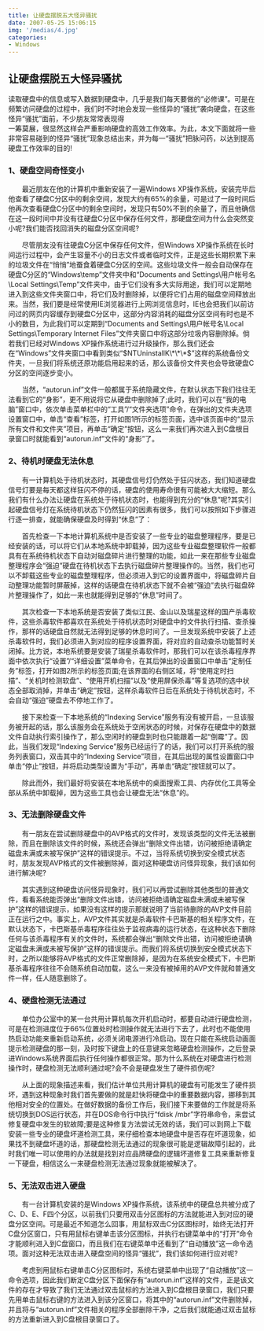 ```yaml
---
title: 让硬盘摆脱五大怪异骚扰
date: 2007-05-25 15:06:15
img: '/medias/4.jpg'
categories:
- Windows
---
```


## 让硬盘摆脱五大怪异骚扰

读取硬盘中的信息或写入数据到硬盘中，几乎是我们每天要做的“必修课”。可是在频繁访问硬盘的过程中，我们时不时地会发现一些怪异的“骚扰”袭向硬盘，在这些怪异“骚扰”面前，不少朋友常常表现得  
一筹莫展，很显然这样会严重影响硬盘的高效工作效率。为此，本文下面就将一些非常容易碰到的怪异“骚扰”现象总结出来，并为每一“骚扰”把脉问药，以达到提高硬盘工作效率的目的!

### 1、硬盘空间奇怪变小

　　最近朋友在他的计算机中重新安装了一遍Windows XP操作系统，安装完毕后他查看了硬盘C分区中的剩余空间，发现大约有65%的余量，可是过了一段时间后他再次查看硬盘C分区中的剩余空间时，发现只有50%不到的余量了，而且他确信在这一段时间中并没有往硬盘C分区中保存任何文件，那硬盘空间为什么会突然变小呢?我们能否找回消失的磁盘分区空间呢?

　　尽管朋友没有往硬盘C分区中保存任何文件，但Windows XP操作系统在长时间运行过程中，会产生容量不小的日志文件或者临时文件，正是这些长期积累下来的垃圾文件在“悄悄”地蚕食着硬盘C分区的空间。这些垃圾文件一般会自动保存在硬盘C分区的“Windows\temp”文件夹中和“Documents and Settings\用户帐号名\Local Settings\Temp”文件夹中，由于它们没有多大实际用途，我们可以定期地进入到这些文件夹窗口中，将它们及时删除掉，以便将它们占用的磁盘空间释放出来。当然，我们要是经常使用IE浏览器进行上网浏览信息时，IE也会把我们以前访问过的网页内容缓存到硬盘C分区中，这部分内容消耗的磁盘分区空间有时也是不小的数目，为此我们可以定期到“Documents and Settings\用户帐号名\Local Settings\Temporary Internet Files”文件夹窗口中将这部分垃圾内容删除掉。倘若我们已经对Windows XP操作系统进行过升级操作，那么我们还会在“Windows”文件夹窗口中看到类似“$NTUninstallK\*\*\*$”这样的系统备份文件夹，一旦我们将系统还原功能启用起来的话，那么该备份文件夹也会导致硬盘C分区的空间逐步变小。

　　当然，“autorun.inf”文件一般都属于系统隐藏文件，在默认状态下我们往往无法看到它的“身影”，更不用说将它从硬盘中删除掉了;此时，我们可以在“我的电脑”窗口中，依次单击菜单栏中的“工具”/“文件夹选项”命令，在弹出的文件夹选项设置窗口中，单击“查看”标签，打开如图1所示的标签页面，选中该页面中的“显示所有文件和文件夹”项目，再单击“确定”按钮，这么一来我们再次进入到C盘根目录窗口时就能看到“autorun.inf”文件的“身影”了。

### 2、待机时硬盘无法休息

　　有一计算机处于待机状态时，其硬盘信号灯仍然处于狂闪状态，我们知道硬盘信号灯要是每天都这样狂闪不停的话，硬盘的使用寿命很有可能被大大缩短。那么我们有什么办法让硬盘在系统处于待机状态时，也能得到充分的“休息”呢?其实引起硬盘信号灯在系统待机状态下仍然狂闪的因素有很多，我们可以按照如下步骤进行逐一排查，就能确保硬盘及时得到“休息”了：

　　首先检查一下本地计算机系统中是否安装了一些专业的磁盘整理程序，要是已经安装的话，可以将它们从本地系统中卸载掉，因为这些专业磁盘整理软件一般都具有在系统待机状态下自动对磁盘碎片进行整理的功能，如此一来在那些专业磁盘整理程序会“强迫”硬盘在待机状态下去执行磁盘碎片整理操作的。当然，我们也可以不卸载这些专业的磁盘整理程序，但必须进入到它的设置界面中，将磁盘碎片自动整理功能暂时屏蔽掉，这样的话硬盘在待机状态下就不会被“强迫”去执行磁盘碎片整理操作了，如此一来也就能得到足够的“休息”时间了。

　　其次检查一下本地系统是否安装了类似江民、金山以及瑞星这样的国产杀毒软件，这些杀毒软件都喜欢在系统处于待机状态时对硬盘中的文件执行扫描、查杀操作，那样的话硬盘自然就无法得到足够的休息时间了。一旦发现系统中安装了上述杀毒软件时，我们必须进入到对应的程序设置界面，将对应的自动查杀功能暂时关闭掉。比方说，本地系统要是安装了瑞星杀毒软件时，那我们可以在该杀毒程序界面中依次执行“设置”/“详细设置”菜单命令，在其后弹出的设置窗口中单击“定制任务”标签，打开如图2所示的标签页面;在该界面的右侧区域，将“使用定时扫描”、“关机时检测软盘”、“使用开机扫描”以及“使用屏保杀毒”等复选项的选中状态全部取消掉，并单击“确定”按钮，这样杀毒软件日后在系统处于待机状态时，不会自动“强迫”硬盘去不停地工作了。

　　接下来检查一下本地系统的“Indexing Service”服务有没有被开启，一旦该服务被开起的话，那么该服务会在系统处于空闲状态的时候，对保存在硬盘中的数据文件自动执行索引操作了，那么空闲时的硬盘到时也只能跟着一起“倒霉”了。因此，当我们发现“Indexing Service”服务已经运行了的话，我们可以打开系统的服务列表窗口，双击其中的“Indexing Service”项目，在其后出现的属性设置窗口中单击“停止”按钮，并将启动类型设置为“手动”，再单击“确定”按钮就可以了。

　　除此而外，我们最好将安装在本地系统中的桌面搜索工具、内存优化工具等全部从系统中卸载掉，因为这些工具也会让硬盘无法“休息”的。

### 3、无法删除硬盘文件

　　有一朋友在尝试删除硬盘中的AVP格式的文件时，发现该类型的文件无法被删除，而且在删除该文件的时候，系统还会弹出“删除文件出错，访问被拒绝请确定磁盘未满或未被写保护”这样的错误提示。不过，当将系统切换到安全模式状态时，朋友发现AVP格式的文件被删除掉，面对这种硬盘访问怪异现象，我们该如何进行解决呢?

　　其实遇到这种硬盘访问怪异现象时，我们可以再尝试删除其他类型的普通文件，看看系统能否弹出“删除文件出错，访问被拒绝请确定磁盘未满或未被写保护”这样的错误提示，如果没有这样的提示那就说明了当前待删除的AVP文件目前正在运行之中。事实上，AVP文件其实就是杀毒软件卡巴斯基的相关程序文件，在默认状态下，卡巴斯基杀毒程序往往处于监视病毒的运行状态，在这种状态下删除任何与该杀毒程序有关的文件时，系统都会弹出“删除文件出错，访问被拒绝请确定磁盘未满或未被写保护”这样的错误提示。而我们将系统切换到安全模式状态下时，之所以能够将AVP格式的文件正常删除掉，是因为在系统安全模式下，卡巴斯基杀毒程序往往不会随系统自动加载，这么一来没有被掉用的AVP文件就和普通文件一样，任人随意删除了。

### 4、硬盘检测无法通过

　　单位办公室中的某一台共用计算机每次开机启动时，都要自动进行硬盘检测，可是在检测进度位于66%位置处时检测操作就无法进行下去了，此时也不能使用热启动功能来重新启动系统，必须关闭电源进行冷启动。现在只能在系统启动画面提示检测硬盘的那一刻，及时按下键盘上的任意键来忽略硬盘检测操作，之后登录进Windows系统界面后执行任何操作都很正常。那为什么系统在对硬盘进行检测操作时，硬盘检测无法顺利通过呢?会不会是硬盘发生了硬件损伤呢?

　　从上面的现象描述来看，我们估计单位共用计算机的硬盘有可能发生了硬件损坏，遇到这种现象时我们首先要做的就是赶快将硬盘中的重要数据内容，挪移到其他相对安全的位置处。在做好数据的备份工作后，我们接下来要做的工作就是将系统切换到DOS运行状态，并在DOS命令行中执行“fdisk /mbr”字符串命令，来尝试修复硬盘中发生的软故障;要是这种修复方法尝试无效的话，我们可以到网上下载安装一些专业的硬盘坏道检测工具，来仔细检查本地硬盘中是否存在坏道现象，如果找不到硬盘坏道的话，那硬盘检测无法通过的现象很可能是逻辑故障引起的，此时我们唯一可以使用的办法就是找到对应品牌硬盘的逻辑坏道修复工具来重新修复一下硬盘，相信这么一来硬盘检测无法通过现象就能被解决了。

### 5、无法双击进入硬盘

　　有一台计算机安装的是Windows XP操作系统，该系统中的硬盘总共被分成了C、D、E、F四个分区，以前我们只要用双击分区图标的方法就能进入到对应的硬盘分区空间。可是最近不知道怎么回事，用鼠标双击C分区图标时，始终无法打开C盘分区窗口，只有用鼠标右键单击该分区图标，并执行右键菜单中的“打开”命令才能顺利进入到C盘窗口，而且我们在右键菜单中还看到了“自动播放”这一命令选项。面对这种无法双击进入硬盘空间的怪异“骚扰”，我们该如何进行应对呢?

　　考虑到用鼠标右键单击C分区图标时，系统右键菜单中出现了“自动播放”这一命令选项，因此我们断定C盘分区下面保存有“autorun.inf”这样的文件，正是该文件的存在才导致了我们无法通过双击鼠标的方法进入到C盘根目录窗口，我们只要先用单击鼠标右键的方法进入到该分区窗口，将其中的“autorun.inf”文件删除掉，并且将与“autorun.inf”文件相关的程序全部删除干净，之后我们就能通过双击鼠标的方法重新进入到C盘根目录窗口了。